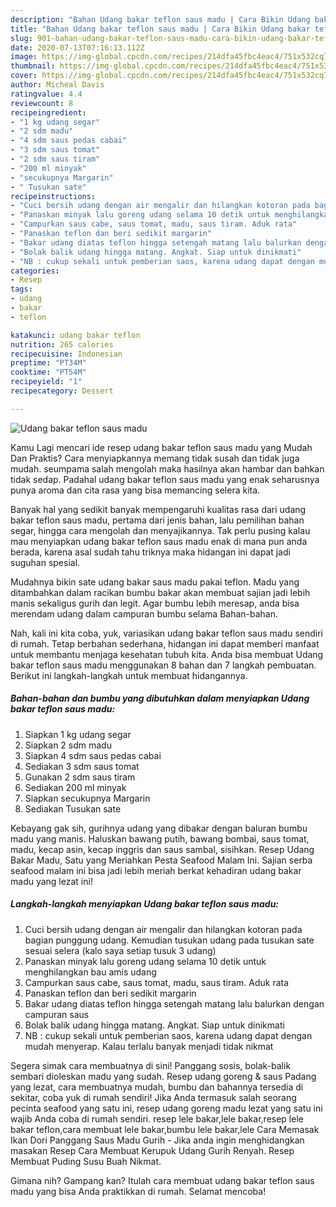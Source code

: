 ```yaml
---
description: "Bahan Udang bakar teflon saus madu | Cara Bikin Udang bakar teflon saus madu Yang Bikin Ngiler"
title: "Bahan Udang bakar teflon saus madu | Cara Bikin Udang bakar teflon saus madu Yang Bikin Ngiler"
slug: 901-bahan-udang-bakar-teflon-saus-madu-cara-bikin-udang-bakar-teflon-saus-madu-yang-bikin-ngiler
date: 2020-07-13T07:16:13.112Z
image: https://img-global.cpcdn.com/recipes/214dfa45fbc4eac4/751x532cq70/udang-bakar-teflon-saus-madu-foto-resep-utama.jpg
thumbnail: https://img-global.cpcdn.com/recipes/214dfa45fbc4eac4/751x532cq70/udang-bakar-teflon-saus-madu-foto-resep-utama.jpg
cover: https://img-global.cpcdn.com/recipes/214dfa45fbc4eac4/751x532cq70/udang-bakar-teflon-saus-madu-foto-resep-utama.jpg
author: Micheal Davis
ratingvalue: 4.4
reviewcount: 8
recipeingredient:
- "1 kg udang segar"
- "2 sdm madu"
- "4 sdm saus pedas cabai"
- "3 sdm saus tomat"
- "2 sdm saus tiram"
- "200 ml minyak"
- "secukupnya Margarin"
- " Tusukan sate"
recipeinstructions:
- "Cuci bersih udang dengan air mengalir dan hilangkan kotoran pada bagian punggung udang. Kemudian tusukan udang pada tusukan sate sesuai selera (kalo saya setiap tusuk 3 udang)"
- "Panaskan minyak lalu goreng udang selama 10 detik untuk menghilangkan bau amis udang"
- "Campurkan saus cabe, saus tomat, madu, saus tiram. Aduk rata"
- "Panaskan teflon dan beri sedikit margarin"
- "Bakar udang diatas teflon hingga setengah matang lalu balurkan dengan campuran saus"
- "Bolak balik udang hingga matang. Angkat. Siap untuk dinikmati"
- "NB : cukup sekali untuk pemberian saos, karena udang dapat dengan mudah menyerap. Kalau terlalu banyak menjadi tidak nikmat"
categories:
- Resep
tags:
- udang
- bakar
- teflon

katakunci: udang bakar teflon 
nutrition: 265 calories
recipecuisine: Indonesian
preptime: "PT34M"
cooktime: "PT54M"
recipeyield: "1"
recipecategory: Dessert

---
```



![Udang bakar teflon saus madu](https://img-global.cpcdn.com/recipes/214dfa45fbc4eac4/751x532cq70/udang-bakar-teflon-saus-madu-foto-resep-utama.jpg)

Kamu Lagi mencari ide resep udang bakar teflon saus madu yang Mudah Dan Praktis? Cara menyiapkannya memang tidak susah dan tidak juga mudah. seumpama salah mengolah maka hasilnya akan hambar dan bahkan tidak sedap. Padahal udang bakar teflon saus madu yang enak seharusnya punya aroma dan cita rasa yang bisa memancing selera kita.

Banyak hal yang sedikit banyak mempengaruhi kualitas rasa dari udang bakar teflon saus madu, pertama dari jenis bahan, lalu pemilihan bahan segar, hingga cara mengolah dan menyajikannya. Tak perlu pusing kalau mau menyiapkan udang bakar teflon saus madu enak di mana pun anda berada, karena asal sudah tahu triknya maka hidangan ini dapat jadi suguhan spesial.

Mudahnya bikin sate udang bakar saus madu pakai teflon. Madu yang ditambahkan dalam racikan bumbu bakar akan membuat sajian jadi lebih manis sekaligus gurih dan legit. Agar bumbu lebih meresap, anda bisa merendam udang dalam campuran bumbu selama Bahan-bahan.


Nah, kali ini kita coba, yuk, variasikan udang bakar teflon saus madu sendiri di rumah. Tetap berbahan sederhana, hidangan ini dapat memberi manfaat untuk membantu menjaga kesehatan tubuh kita. Anda bisa membuat Udang bakar teflon saus madu menggunakan 8 bahan dan 7 langkah pembuatan. Berikut ini langkah-langkah untuk membuat hidangannya.

<!--inarticleads1-->

##### Bahan-bahan dan bumbu yang dibutuhkan dalam menyiapkan Udang bakar teflon saus madu:

1. Siapkan 1 kg udang segar
1. Siapkan 2 sdm madu
1. Siapkan 4 sdm saus pedas cabai
1. Sediakan 3 sdm saus tomat
1. Gunakan 2 sdm saus tiram
1. Sediakan 200 ml minyak
1. Siapkan secukupnya Margarin
1. Sediakan  Tusukan sate


Kebayang gak sih, gurihnya udang yang dibakar dengan baluran bumbu madu yang manis. Haluskan bawang putih, bawang bombai, saus tomat, madu, kecap asin, kecap inggris dan saus sambal, sisihkan. Resep Udang Bakar Madu, Satu yang Meriahkan Pesta Seafood Malam Ini. Sajian serba seafood malam ini bisa jadi lebih meriah berkat kehadiran udang bakar madu yang lezat ini! 

<!--inarticleads2-->

##### Langkah-langkah menyiapkan Udang bakar teflon saus madu:

1. Cuci bersih udang dengan air mengalir dan hilangkan kotoran pada bagian punggung udang. Kemudian tusukan udang pada tusukan sate sesuai selera (kalo saya setiap tusuk 3 udang)
1. Panaskan minyak lalu goreng udang selama 10 detik untuk menghilangkan bau amis udang
1. Campurkan saus cabe, saus tomat, madu, saus tiram. Aduk rata
1. Panaskan teflon dan beri sedikit margarin
1. Bakar udang diatas teflon hingga setengah matang lalu balurkan dengan campuran saus
1. Bolak balik udang hingga matang. Angkat. Siap untuk dinikmati
1. NB : cukup sekali untuk pemberian saos, karena udang dapat dengan mudah menyerap. Kalau terlalu banyak menjadi tidak nikmat


Segera simak cara membuatnya di sini! Panggang sosis, bolak-balik sembari dioleskan madu yang sudah. Resep udang goreng &amp; saus Padang yang lezat, cara membuatnya mudah, bumbu dan bahannya tersedia di sekitar, coba yuk di rumah sendiri! Jika Anda termasuk salah seorang pecinta seafood yang satu ini, resep udang goreng madu lezat yang satu ini wajib Anda coba di rumah sendiri. resep lele bakar,lele bakar,resep lele bakar teflon,cara membuat lele bakar,bumbu lele bakar,lele Cara Memasak Ikan Dori Panggang Saus Madu Gurih - Jika anda ingin menghidangkan masakan Resep Cara Membuat Kerupuk Udang Gurih Renyah. Resep Membuat Puding Susu Buah Nikmat. 

Gimana nih? Gampang kan? Itulah cara membuat udang bakar teflon saus madu yang bisa Anda praktikkan di rumah. Selamat mencoba!
